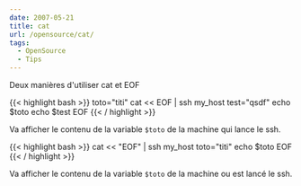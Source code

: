 ```yaml
---
date: 2007-05-21
title: cat
url: /opensource/cat/
tags:
  - OpenSource
  - Tips
---
```


Deux manières d'utiliser cat et EOF

{{< highlight bash >}}
toto="titi"
cat << EOF | ssh my_host
test="qsdf"
echo $toto
echo \$test
EOF
{{< / highlight >}}

Va afficher le contenu de la variable `$toto` de la machine qui lance le ssh.

{{< highlight bash >}}
cat << "EOF" | ssh my_host
toto="titi"
echo $toto
EOF
{{< / highlight >}}

Va afficher le contenu de la variable `$toto` de la machine ou est lancé le ssh.
